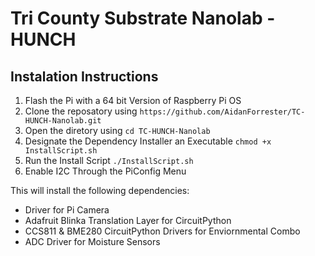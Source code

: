 # Tri County Substrate Nanolab - HUNCH

## Instalation Instructions

1. Flash the Pi with a 64 bit Version of Raspberry Pi OS
2. Clone the reposatory using `https://github.com/AidanForrester/TC-HUNCH-Nanolab.git`
3. Open the diretory using `cd TC-HUNCH-Nanolab`
4. Designate the Dependency Installer an Executable `chmod +x InstallScript.sh`
5. Run the Install Script `./InstallScript.sh`
6. Enable I2C Through the PiConfig Menu

This will install the following dependencies:

- Driver for Pi Camera
- Adafruit Blinka Translation Layer for CircuitPython
- CCS811 & BME280 CircuitPython Drivers for Enviornmental Combo
- ADC Driver for Moisture Sensors
